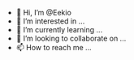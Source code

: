 - 👋 Hi, I’m @Eekio
- 👀 I’m interested in ...
- 🌱 I’m currently learning ...
- 💞️ I’m looking to collaborate on ...
- 📫 How to reach me ...

<!---
Eekio/Eekio is a ✨ special ✨ repository because its `README.md` (this file) appears on your GitHub profile.
You can click the Preview link to take a look at your changes.
